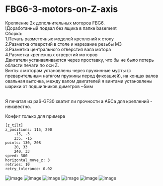 # FBG6-3-motors-on-Z-axis
Крепление 2х дополнительных моторов FBG6.
<br>!Доработанный подвал без ящика в папке basement
<br>Сборка:
<br>1.Печать разметочных моделей креплений к столу
<br>2.Разметка отверстий в столе и нарезание резьбы М3
<br>3.Разметка центрального отверстия вала мотора
<br>4.Разметка крепежных отверстий моторов
<br>Двигатели устанавливаются через проставку, что бы не было потерь области печати по оси Z.
<br>Винты к моторам установлены через пружинные муфты (с преварительным натягом пружины перед фиксацией), на концах валов овальная выточка, между валом двигателей я винтами установлены шарики от подшипников диметров ~5мм

<br>Я печатал из pa6-GF30 хватит ли прочности а АБСа для креплений - неизвестно.

Конфиг только для примера
```
[z_tilt]
z_positions: 115, 290
	-15, -3
	235, -15
points: 130, 208
	20, 33
	240, 33
speed: 300
horizontal_move_z: 3
retries: 10
retry_tolerance: 0.02
```
![image](https://github.com/Murrdo/FBG6-3-motors-on-Z-axis/assets/146051709/f1e8c976-48f8-4a72-9d60-b926b804392e)
![image](https://github.com/Murrdo/FBG6-3-motors-on-Z-axis/assets/146051709/ab1d0bf4-40ae-423d-80c5-0c4573d4195d)
![image](https://github.com/Murrdo/FBG6-3-motors-on-Z-axis/assets/146051709/cf3d582b-9346-4611-8e24-89c7af247dc0)
![image](https://github.com/Murrdo/FBG6-3-motors-on-Z-axis/assets/146051709/cc0bc77f-6e43-4a5d-948d-80c84d28ba3a)
![image](https://github.com/Murrdo/FBG6-3-motors-on-Z-axis/assets/146051709/eed9db17-b705-4e4e-9e19-7e91d044698f)
![image](https://github.com/Murrdo/FBG6-3-motors-on-Z-axis/assets/146051709/69fac668-f552-4229-87cd-351dbf7ccad6)
